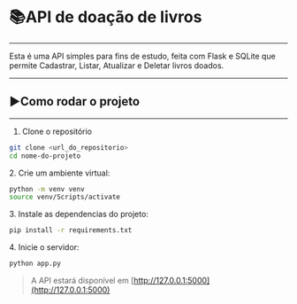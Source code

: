 # 📚API de doação de livros

---

Esta é uma API simples para fins de estudo, feita com Flask e SQLite que permite Cadastrar, Listar, Atualizar e Deletar livros doados.

---

## ▶️Como rodar o projeto

---

1. Clone o repositório
    

``` bash
git clone <url_do_repositorio>
cd nome-do-projeto

 ```

2\. Crie um ambiente virtual:

``` bash
python -m venv venv
source venv/Scripts/activate

 ```

3\. Instale as dependencias do projeto:

``` bash
pip install -r requirements.txt

 ```

4\. Inicie o servidor:

``` bash
python app.py

 ```

> A API estará disponível em [http://127.0.0.1:5000](http://127.0.0.1:5000)
